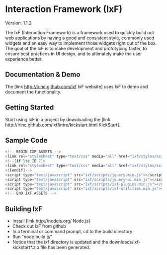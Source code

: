 # Interaction Framework (IxF)

Version:  1.1.2

The IxF (Interaction Framework) is a framework used to quickly build out web applications by having a good and consistent style, commonly used widgets and an easy way to implement those widgets right out of the box. The goal of the IxF is to make development and prototyping faster, to ensure best practices in UI design, and to ultimately make the user experience better.

## Documentation & Demo

The [link http://irinc.github.com/ixf IxF website] uses IxF to demo and document the functionality.

## Getting Started

Start using IxF in a project by downloading the [link http://irinc.github.com/ixf/intro/kickstart.html KickStart].

## Sample Code

```js
<!-- BEGIN IXF ASSETS -->
<link rel="stylesheet" type="text/css" media="all" href="ixf/styles/screen.css" />
<!--[if lte IE 7]>
<link rel="stylesheet" type="text/css" media="all" href="ixf/styles/screen-ie.css"/>
<![endif]-->
<script type="text/javascript" src="ixf/scripts/jquery.min.js"></script>
<script type="text/javascript" src="ixf/scripts/jquery-ui.min.js"></script>
<script type="text/javascript" src="ixf/scripts/ixf-plugins.min.js"></script>
<script type="text/javascript" src="ixf/scripts/ixf-utilities.min.js"></script>
<!-- END IXF ASSETS -->
```
## Building IxF

* Install [link http://nodejs.org/ Node.js]
* Check out IxF from github
* In a terminal or command prompt, cd to the build directory
* Run "node build.js"
* Notice that the ixf directory is updated and the downloads/ixf-kickstart*.zip file has been generated.

